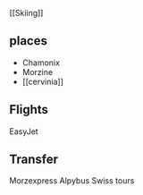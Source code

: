 [[Skiing]]

## places
- Chamonix 
- Morzine
- [[cervinia]]
## Flights
EasyJet 
## Transfer
Morzexpress
Alpybus
Swiss tours
